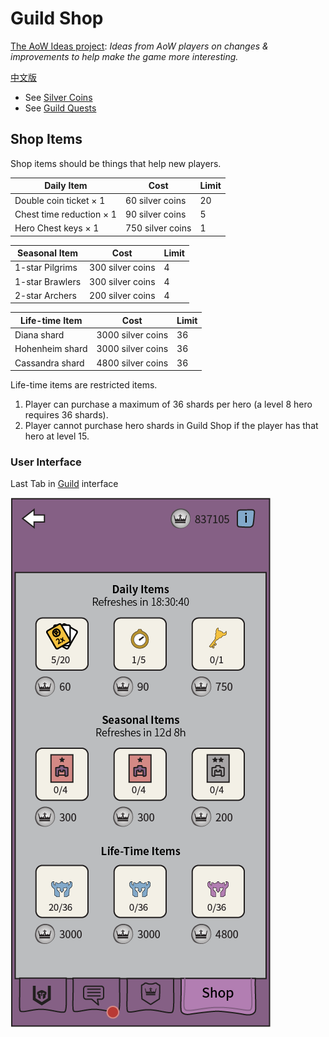 # Guild Shop

[The AoW Ideas project](https://github.com/nefarious-kitsune/aow.ideas):
*Ideas from AoW players on changes & improvements to help make the game more interesting.*

[中文版](zh.guild-shop)

* See [Silver Coins](../shop/silver-coin)
* See [Guild Quests](../quests/guild-quests)

## Shop Items

Shop items should be things that help new players.

| Daily Item                | Cost             | Limit  |
| ------------------------- | ---------------- | ------ |
|  Double coin ticket × 1   |  60 silver coins | 20     |
|  Chest time reduction × 1 |  90 silver coins | 5      |
|  Hero Chest keys × 1      | 750 silver coins | 1      |

| Seasonal Item     | Cost                | Limit  |
| ----------------- | ------------------- | ------ |
|  1-star Pilgrims  | 300 silver coins    | 4      |
|  1-star Brawlers  | 300 silver coins    | 4      |
|  2-star Archers   | 200 silver coins    | 4      |

| Life-time Item    | Cost                | Limit  |
| ----------------- | ------------------- | ------ |
|  Diana shard      | 3000 silver coins   | 36     |
|  Hohenheim shard  | 3000 silver coins   | 36     |
|  Cassandra shard  | 4800 silver coins   | 36     |


Life-time items are restricted items.

1. Player can purchase a maximum of 36 shards per hero (a level 8 hero requires 36 shards).
2. Player cannot purchase hero shards in Guild Shop if the player has that hero at level 15.

<!-- 
Scrolls (100 medals)
Hohenheim (900 medals)

* rare hero (2000 gems)
* epic hero (3200 gems)
* troops chest x 1 (250)
* Hero Chest keys x1 (500)
* 1 hour chest reduction (x5 300)
* pilgrims (2-star = 400)
* rare troops (1-star = 150)
* gold coin
* dust (1000 = 2000 gems)
* double coin ticket (x10 = 400 gems)
* scroll (x1 = 225 gems) -->

### User Interface

Last Tab in [Guild](../structure/guild) interface

![Example](../images/ui-guild-shop.png)